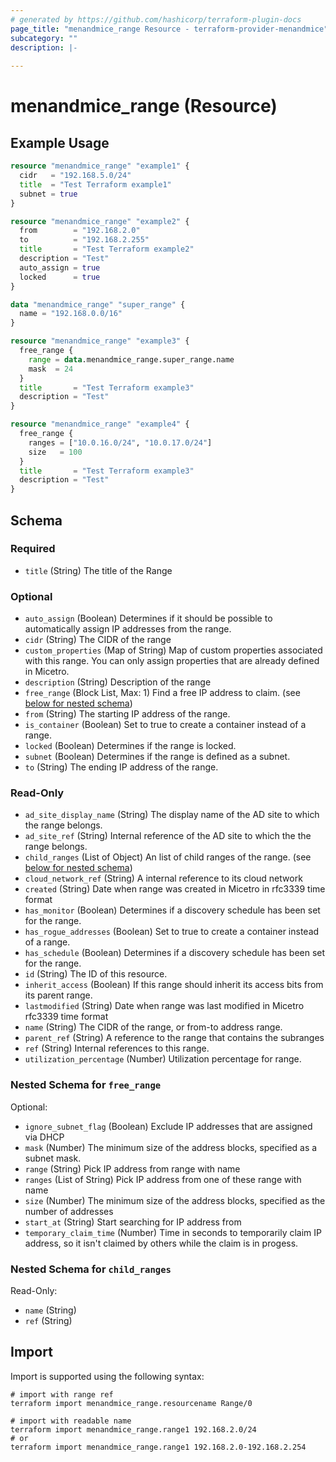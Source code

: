 ```yaml
---
# generated by https://github.com/hashicorp/terraform-plugin-docs
page_title: "menandmice_range Resource - terraform-provider-menandmice"
subcategory: ""
description: |-
  
---
```


# menandmice_range (Resource)



## Example Usage

```terraform
resource "menandmice_range" "example1" {
  cidr   = "192.168.5.0/24"
  title  = "Test Terraform example1"
  subnet = true
}

resource "menandmice_range" "example2" {
  from        = "192.168.2.0"
  to          = "192.168.2.255"
  title       = "Test Terraform example2"
  description = "Test"
  auto_assign = true
  locked      = true
}

data "menandmice_range" "super_range" {
  name = "192.168.0.0/16"
}

resource "menandmice_range" "example3" {
  free_range {
    range = data.menandmice_range.super_range.name
    mask  = 24
  }
  title       = "Test Terraform example3"
  description = "Test"
}

resource "menandmice_range" "example4" {
  free_range {
    ranges = ["10.0.16.0/24", "10.0.17.0/24"]
    size   = 100
  }
  title       = "Test Terraform example3"
  description = "Test"
}
```

<!-- schema generated by tfplugindocs -->
## Schema

### Required

- `title` (String) The title of the Range

### Optional

- `auto_assign` (Boolean) Determines if it should be possible to automatically assign IP addresses from the range.
- `cidr` (String) The CIDR of the range
- `custom_properties` (Map of String) Map of custom properties associated with this range. You can only assign properties that are already defined in Micetro.
- `description` (String) Description of the range
- `free_range` (Block List, Max: 1) Find a free IP address to claim. (see [below for nested schema](#nestedblock--free_range))
- `from` (String) The starting IP address of the range.
- `is_container` (Boolean) Set to true to create a container instead of a range.
- `locked` (Boolean) Determines if the range is locked.
- `subnet` (Boolean) Determines if the range is defined as a subnet.
- `to` (String) The ending IP address of the range.

### Read-Only

- `ad_site_display_name` (String) The display name of the AD site to which the range belongs.
- `ad_site_ref` (String) Internal reference of the AD site to which the the range belongs.
- `child_ranges` (List of Object) An list of child ranges of the range. (see [below for nested schema](#nestedatt--child_ranges))
- `cloud_network_ref` (String) A internal reference to its cloud network
- `created` (String) Date when range was created in Micetro in rfc3339 time format
- `has_monitor` (Boolean) Determines if a discovery schedule has been set for the range.
- `has_rogue_addresses` (Boolean) Set to true to create a container instead of a range.
- `has_schedule` (Boolean) Determines if a discovery schedule has been set for the range.
- `id` (String) The ID of this resource.
- `inherit_access` (Boolean) If this range should inherit its access bits from its parent range.
- `lastmodified` (String) Date when range was last modified in Micetro rfc3339 time format
- `name` (String) The CIDR of the range, or from-to address range.
- `parent_ref` (String) A reference to the range that contains the subranges
- `ref` (String) Internal references to this range.
- `utilization_percentage` (Number) Utilization percentage for range.

<a id="nestedblock--free_range"></a>
### Nested Schema for `free_range`

Optional:

- `ignore_subnet_flag` (Boolean) Exclude IP addresses that are assigned via DHCP
- `mask` (Number) The minimum size of the address blocks, specified as a subnet mask.
- `range` (String) Pick IP address from range with name
- `ranges` (List of String) Pick IP address from one of these range with name
- `size` (Number) The minimum size of the address blocks, specified as the number of addresses
- `start_at` (String) Start searching for IP address from
- `temporary_claim_time` (Number) Time in seconds to temporarily claim IP address, so it isn't claimed by others while the claim is in progess.


<a id="nestedatt--child_ranges"></a>
### Nested Schema for `child_ranges`

Read-Only:

- `name` (String)
- `ref` (String)

## Import

Import is supported using the following syntax:

```shell
# import with range ref
terraform import menandmice_range.resourcename Range/0

# import with readable name
terraform import menandmice_range.range1 192.168.2.0/24
# or
terraform import menandmice_range.range1 192.168.2.0-192.168.2.254
```
